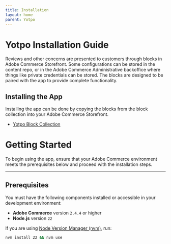 ```yaml
---
title: Installation
layout: home
parent: Yotpo
---
```


# Yotpo Installation Guide

Reviews and other concerns are presented to customers through blocks in Adobe Commerce Storefront. Some configurations can be stored in the content repo, or in the Adobe Commerce Administrative backoffice where things like private credentials can be stored. The blocks are designed to be paired with the app to provide complete functionality.

## Installing the App

Installing the app can be done by copying the blocks from the block collection into your Adobe Commerce Storefront.

* [Yotpo Block Collection](https://github.com/BlueAcornInc/aio-commerce-yotpo-blocks)

# Getting Started

To begin using the app, ensure that your Adobe Commerce environment meets the prerequisites below and proceed with the installation steps.

---

## Prerequisites

You must have the following components installed or accessible in your development environment:

- **Adobe Commerce** version `2.4.4` or higher
- **Node.js** version `22`

If you are using [Node Version Manager (nvm)](https://github.com/nvm-sh/nvm), run:

```bash
nvm install 22 && nvm use
```
